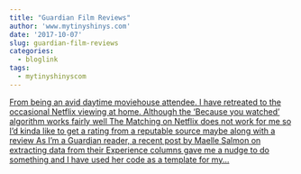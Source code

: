 ```yaml
---
title: "Guardian Film Reviews"
author: 'www.mytinyshinys.com'
date: '2017-10-07'
slug: guardian-film-reviews
categories:
  - bloglink
tags:
  - mytinyshinyscom
---
```


[From being an avid daytime moviehouse attendee. I have retreated to the occasional Netflix viewing at home. Although the ‘Because you watched’ algorithm works fairly well The Matching on Netflix does not work for me so I’d kinda like to get a rating from a reputable source maybe along with a review As I’m a Guardian reader, a recent post by Maelle Salmon on extracting data from their Experience columns gave me a nudge to do something and I have used her code as a template for my...<click to read more>](https://www.mytinyshinys.com/2017/10/07/guardian-film-reviews/)

